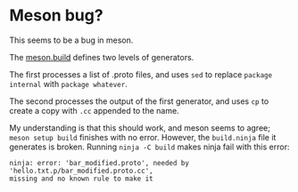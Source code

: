 # Meson bug?

This seems to be a bug in meson.

The [meson.build](meson.build) defines two levels of generators.

The first processes a list of .proto files,
and uses `sed` to replace `package internal` with `package whatever`.

The second processes the output of the first generator,
and uses `cp` to create a copy with `.cc` appended to the name.

My understanding is that this should work, and meson seems to agree;
`meson setup build` finishes with no error.
However, the `build.ninja` file it generates is broken.
Running `ninja -C build` makes ninja fail with this error:

    ninja: error: 'bar_modified.proto', needed by 'hello.txt.p/bar_modified.proto.cc',
    missing and no known rule to make it
